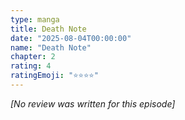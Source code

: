 ```yaml
---
type: manga
title: Death Note
date: "2025-08-04T00:00:00"
name: "Death Note"
chapter: 2
rating: 4
ratingEmoji: "⭐️⭐️⭐️⭐️"
---
```


_[No review was written for this episode]_